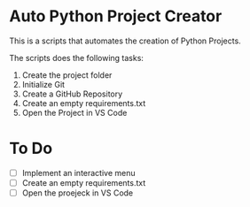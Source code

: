 # Auto Python Project Creator

This is a scripts that automates the creation of Python Projects.

The scripts does the following tasks:
1. Create the project folder
2. Initialize Git
3. Create a GitHub Repository
4. Create an empty requirements.txt
5. Open the Project in VS Code

# To Do
- [ ] Implement an interactive menu
- [ ] Create an empty requirements.txt
- [ ] Open the proejeck in VS Code